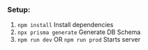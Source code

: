 ### Setup:
1. `npm install` Install dependencies
2. `npx prisma generate` Generate DB Schema
3. `npm run dev` OR  `npm run prod` Starts server